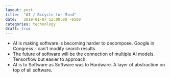 ```yaml
---
layout: post
title:  "AI / Bicycle for Mind"
date:   2019-01-07 12:00:00 -0500
categories: technology
draft: true
---
```


- AI is making software is becoming harder to decompose. Google in Congress - can't modify search results.
- The future of software will be the connection of multiple AI models. Tensorflow but easier to approach.
- AI is to Software as Software was to Hardware. A layer of abstraction on top of all software.

